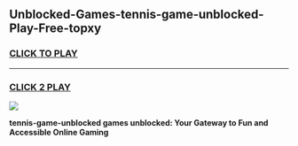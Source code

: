 
## Unblocked-Games-tennis-game-unblocked-Play-Free-topxy
<h3>
<a href="https://premium76.site?title=tennis-game-unblocked&ref=15A">CLICK TO PLAY</a></h3>
<hr>

<h3>
<a href="https://premium76.site?title=tennis-game-unblocked&ref=15A">CLICK 2 PLAY</a>
  
</h3>

<a href="https://premium76.site?title=tennis-game-unblocked&ref=15A"><img src="https://clearcache.store/games.png"></a>


**tennis-game-unblocked games unblocked: Your Gateway to Fun and Accessible Online Gaming**
